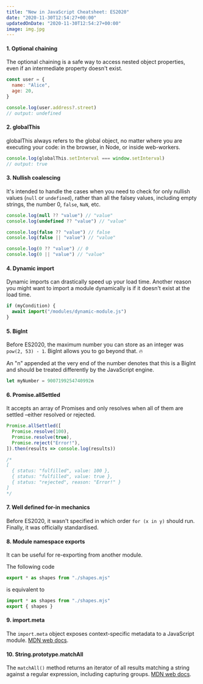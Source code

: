 ```yaml
---
title: "New in JavaScript Cheatsheet: ES2020"
date: "2020-11-30T12:54:27+00:00"
updatedOnDate: "2020-11-30T12:54:27+00:00"
image: img.jpg
---
```


#### 1. Optional chaining

The optional chaining is a safe way to access nested object properties, even if an intermediate property doesn't exist.

```javascript
const user = {
  name: "Alice",
  age: 20,
}

console.log(user.address?.street)
// output: undefined
```

#### 2. globalThis

globalThis always refers to the global object, no matter where you are executing your code: in the browser, in Node, or inside web-workers.

```javascript
console.log(globalThis.setInterval === window.setInterval)
// output: true
```

#### 3. Nullish coalescing

It's intended to handle the cases when you need to check for only nullish values (`null` or `undefined`), rather than all the falsey values, including empty strings, the number 0, `false`, `NaN`, etc.

```javascript
console.log(null ?? "value") // "value"
console.log(undefined ?? "value") // "value"

console.log(false ?? "value") // false
console.log(false || "value") // "value"

console.log(0 ?? "value") // 0
console.log(0 || "value") // "value"
```

#### 4. Dynamic import

Dynamic imports can drastically speed up your load time. Another reason you might want to import a module dynamically is if it doesn't exist at the load time.

```javascript
if (myCondition) {
  await import("/modules/dynamic-module.js")
}
```

#### 5. BigInt

Before ES2020, the maximum number you can store as an integer was `pow(2, 53) - 1`. BigInt allows you to go beyond that. 🔥

An "n" appended at the very end of the number denotes that this is a BigInt and should be treated differently by the JavaScript engine.

```javascript
let myNumber = 9007199254740992n
```

#### 6. Promise.allSettled

It accepts an array of Promises and only resolves when all of them are settled –either resolved or rejected.

```javascript
Promise.allSettled([
  Promise.resolve(100),
  Promise.resolve(true),
  Promise.reject("Error!"),
]).then(results => console.log(results))

/*
[
  { status: "fulfilled", value: 100 },
  { status: "fulfilled", value: true },
  { status: "rejected", reason: "Error!" }
]
*/
```

#### 7. Well defined for-in mechanics

Before ES2020, it wasn't specified in which order `for (x in y)` should run. Finally, it was officially standardised.

#### 8. Module namespace exports

It can be useful for re-exporting from another module.

The following code

```javascript
export * as shapes from "./shapes.mjs"
```

is equivalent to

```javascript
import * as shapes from "./shapes.mjs"
export { shapes }
```

#### 9. import.meta

The `import.meta` object exposes context-specific metadata to a JavaScript module. [MDN web docs](https://developer.mozilla.org/en-US/docs/Web/JavaScript/Reference/Statements/import.meta).

#### 10. String.prototype.matchAll

The `matchAll()` method returns an iterator of all results matching a string against a regular expression, including capturing groups. [MDN web docs](https://developer.mozilla.org/en-US/docs/Web/JavaScript/Reference/Global_Objects/String/matchAll).
